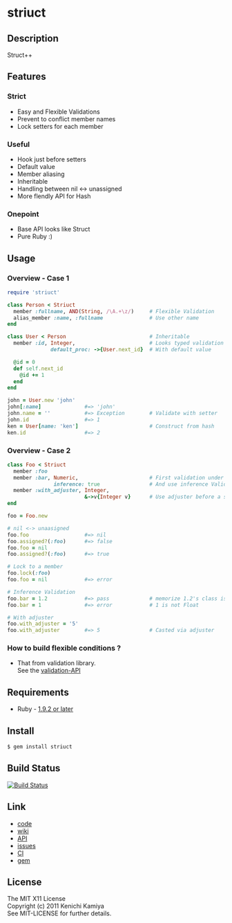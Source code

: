 striuct
=======

Description
-----------

Struct++

Features
--------

### Strict

* Easy and Flexible Validations
* Prevent to conflict member names
* Lock setters for each member

### Useful

* Hook just before setters
* Default value
* Member aliasing
* Inheritable
* Handling between nil <-> unassigned
* More flendly API for Hash

### Onepoint

* Base API looks like Struct
* Pure Ruby :)

Usage
-----

### Overview - Case 1

```ruby
require 'striuct'

class Person < Striuct
  member :fullname, AND(String, /\A.+\z/)     # Flexible Validation
  alias_member :name, :fullname               # Use other name
end

class User < Person                           # Inheritable
  member :id, Integer,                        # Looks typed validation
              default_proc: ->{User.next_id}  # With default value

  @id = 0
  def self.next_id
    @id += 1
  end
end

john = User.new 'john'
john[:name]              #=> 'john' 
john.name = ''           #=> Exception        # Validate with setter
john.id                  #=> 1
ken = User[name: 'ken']                       # Construct from hash
ken.id                   #=> 2
```
### Overview - Case 2

```ruby
class Foo < Striuct
  member :foo
  member :bar, Numeric,                       # First validation under Numeric
               inference: true                # And use inference Validation
  member :with_adjuster, Integer,
                         &->v{Integer v}      # Use adjuster before a setter
end

foo = Foo.new

# nil <-> unaasigned
foo.foo                  #=> nil
foo.assigned?(:foo)      #=> false
foo.foo = nil
foo.assigned?(:foo)      #=> true

# Lock to a member
foo.lock(:foo)
foo.foo = nil            #=> error

# Inference Validation
foo.bar = 1.2            #=> pass             # memorize 1.2's class is Float
foo.bar = 1              #=> error            # 1 is not Float

# With adjuster
foo.with_adjuster = '5'
foo.with_adjuster        #=> 5                # Casted via adjuster
```

### How to build flexible conditions ?

* That from validation library.  
  See the [validation-API](http://kachick.github.com/validation/yard/frames.html)

Requirements
-------------

* Ruby - [1.9.2 or later](http://travis-ci.org/#!/kachick/striuct)

Install
-------

```bash
$ gem install striuct
```

Build Status
-------------

[![Build Status](https://secure.travis-ci.org/kachick/striuct.png)](http://travis-ci.org/kachick/striuct)

Link
----

* [code](https://github.com/kachick/striuct)
* [wiki](https://github.com/kachick/striuct/wiki)
* [API](http://kachick.github.com/striuct/yard/frames.html)
* [issues](https://github.com/kachick/striuct/issues)
* [CI](http://travis-ci.org/#!/kachick/striuct)
* [gem](https://rubygems.org/gems/striuct)

License
--------

The MIT X11 License  
Copyright (c) 2011 Kenichi Kamiya  
See MIT-LICENSE for further details.
